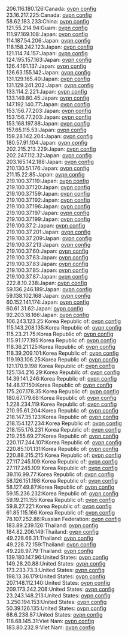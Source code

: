 206.116.180.126:Canada: [ovpn config](vpn/206_116_180_126.ovpn)  
23.16.217.225:Canada: [ovpn config](vpn/23_16_217_225.ovpn)  
58.62.183.233:China: [ovpn config](vpn/58_62_183_233.ovpn)  
121.55.214.94:Guam: [ovpn config](vpn/121_55_214_94.ovpn)  
111.97.169.108:Japan: [ovpn config](vpn/111_97_169_108.ovpn)  
114.187.54.206:Japan: [ovpn config](vpn/114_187_54_206.ovpn)  
118.158.242.123:Japan: [ovpn config](vpn/118_158_242_123.ovpn)  
121.114.74.157:Japan: [ovpn config](vpn/121_114_74_157.ovpn)  
124.195.157.163:Japan: [ovpn config](vpn/124_195_157_163.ovpn)  
126.4.161.137:Japan: [ovpn config](vpn/126_4_161_137.ovpn)  
126.63.155.142:Japan: [ovpn config](vpn/126_63_155_142.ovpn)  
131.129.165.40:Japan: [ovpn config](vpn/131_129_165_40.ovpn)  
131.129.241.202:Japan: [ovpn config](vpn/131_129_241_202.ovpn)  
133.114.2.221:Japan: [ovpn config](vpn/133_114_2_221.ovpn)  
133.149.80.45:Japan: [ovpn config](vpn/133_149_80_45.ovpn)  
147.192.140.77:Japan: [ovpn config](vpn/147_192_140_77.ovpn)  
153.156.77.203:Japan: [ovpn config](vpn/153_156_77_203.ovpn)  
153.156.77.203:Japan: [ovpn config](vpn/153_156_77_203.ovpn)  
153.168.197.88:Japan: [ovpn config](vpn/153_168_197_88.ovpn)  
157.65.115.53:Japan: [ovpn config](vpn/157_65_115_53.ovpn)  
159.28.142.204:Japan: [ovpn config](vpn/159_28_142_204.ovpn)  
180.57.91.104:Japan: [ovpn config](vpn/180_57_91_104.ovpn)  
202.215.213.229:Japan: [ovpn config](vpn/202_215_213_229.ovpn)  
202.247.112.32:Japan: [ovpn config](vpn/202_247_112_32.ovpn)  
203.165.142.188:Japan: [ovpn config](vpn/203_165_142_188.ovpn)  
210.130.51.176:Japan: [ovpn config](vpn/210_130_51_176.ovpn)  
211.15.22.85:Japan: [ovpn config](vpn/211_15_22_85.ovpn)  
219.100.37.119:Japan: [ovpn config](vpn/219_100_37_119.ovpn)  
219.100.37.120:Japan: [ovpn config](vpn/219_100_37_120.ovpn)  
219.100.37.159:Japan: [ovpn config](vpn/219_100_37_159.ovpn)  
219.100.37.192:Japan: [ovpn config](vpn/219_100_37_192.ovpn)  
219.100.37.196:Japan: [ovpn config](vpn/219_100_37_196.ovpn)  
219.100.37.197:Japan: [ovpn config](vpn/219_100_37_197.ovpn)  
219.100.37.199:Japan: [ovpn config](vpn/219_100_37_199.ovpn)  
219.100.37.2:Japan: [ovpn config](vpn/219_100_37_2.ovpn)  
219.100.37.201:Japan: [ovpn config](vpn/219_100_37_201.ovpn)  
219.100.37.209:Japan: [ovpn config](vpn/219_100_37_209.ovpn)  
219.100.37.213:Japan: [ovpn config](vpn/219_100_37_213.ovpn)  
219.100.37.60:Japan: [ovpn config](vpn/219_100_37_60.ovpn)  
219.100.37.63:Japan: [ovpn config](vpn/219_100_37_63.ovpn)  
219.100.37.83:Japan: [ovpn config](vpn/219_100_37_83.ovpn)  
219.100.37.85:Japan: [ovpn config](vpn/219_100_37_85.ovpn)  
219.100.37.87:Japan: [ovpn config](vpn/219_100_37_87.ovpn)  
222.8.10.238:Japan: [ovpn config](vpn/222_8_10_238.ovpn)  
59.136.246.189:Japan: [ovpn config](vpn/59_136_246_189.ovpn)  
59.138.102.168:Japan: [ovpn config](vpn/59_138_102_168.ovpn)  
60.152.141.174:Japan: [ovpn config](vpn/60_152_141_174.ovpn)  
60.61.31.62:Japan: [ovpn config](vpn/60_61_31_62.ovpn)  
92.203.18.166:Japan: [ovpn config](vpn/92_203_18_166.ovpn)  
106.243.123.25:Korea Republic of: [ovpn config](vpn/106_243_123_25.ovpn)  
115.143.208.135:Korea Republic of: [ovpn config](vpn/115_143_208_135.ovpn)  
115.23.21.75:Korea Republic of: [ovpn config](vpn/115_23_21_75.ovpn)  
115.91.177.195:Korea Republic of: [ovpn config](vpn/115_91_177_195.ovpn)  
118.36.21.125:Korea Republic of: [ovpn config](vpn/118_36_21_125.ovpn)  
118.39.209.101:Korea Republic of: [ovpn config](vpn/118_39_209_101.ovpn)  
119.193.106.25:Korea Republic of: [ovpn config](vpn/119_193_106_25.ovpn)  
121.170.9.198:Korea Republic of: [ovpn config](vpn/121_170_9_198.ovpn)  
125.134.216.29:Korea Republic of: [ovpn config](vpn/125_134_216_29.ovpn)  
14.39.141.246:Korea Republic of: [ovpn config](vpn/14_39_141_246.ovpn)  
14.48.17.150:Korea Republic of: [ovpn config](vpn/14_48_17_150.ovpn)  
175.207.178.35:Korea Republic of: [ovpn config](vpn/175_207_178_35.ovpn)  
180.67.179.68:Korea Republic of: [ovpn config](vpn/180_67_179_68.ovpn)  
1.228.234.119:Korea Republic of: [ovpn config](vpn/1_228_234_119.ovpn)  
210.95.61.204:Korea Republic of: [ovpn config](vpn/210_95_61_204.ovpn)  
218.147.35.123:Korea Republic of: [ovpn config](vpn/218_147_35_123.ovpn)  
218.154.127.234:Korea Republic of: [ovpn config](vpn/218_154_127_234.ovpn)  
218.155.176.231:Korea Republic of: [ovpn config](vpn/218_155_176_231.ovpn)  
219.255.69.27:Korea Republic of: [ovpn config](vpn/219_255_69_27.ovpn)  
220.117.244.107:Korea Republic of: [ovpn config](vpn/220_117_244_107.ovpn)  
220.85.101.131:Korea Republic of: [ovpn config](vpn/220_85_101_131.ovpn)  
220.88.215.215:Korea Republic of: [ovpn config](vpn/220_88_215_215.ovpn)  
27.117.245.109:Korea Republic of: [ovpn config](vpn/27_117_245_109.ovpn)  
27.117.245.109:Korea Republic of: [ovpn config](vpn/27_117_245_109.ovpn)  
39.116.99.77:Korea Republic of: [ovpn config](vpn/39_116_99_77.ovpn)  
58.126.151.198:Korea Republic of: [ovpn config](vpn/58_126_151_198.ovpn)  
58.127.49.87:Korea Republic of: [ovpn config](vpn/58_127_49_87.ovpn)  
59.15.236.232:Korea Republic of: [ovpn config](vpn/59_15_236_232.ovpn)  
59.19.211.155:Korea Republic of: [ovpn config](vpn/59_19_211_155.ovpn)  
59.8.27.221:Korea Republic of: [ovpn config](vpn/59_8_27_221.ovpn)  
61.85.115.166:Korea Republic of: [ovpn config](vpn/61_85_115_166.ovpn)  
78.107.252.86:Russian Federation: [ovpn config](vpn/78_107_252_86.ovpn)  
183.89.239.126:Thailand: [ovpn config](vpn/183_89_239_126.ovpn)  
184.82.206.149:Thailand: [ovpn config](vpn/184_82_206_149.ovpn)  
49.228.66.31:Thailand: [ovpn config](vpn/49_228_66_31.ovpn)  
49.228.72.159:Thailand: [ovpn config](vpn/49_228_72_159.ovpn)  
49.228.97.79:Thailand: [ovpn config](vpn/49_228_97_79.ovpn)  
139.180.147.96:United States: [ovpn config](vpn/139_180_147_96.ovpn)  
149.28.20.88:United States: [ovpn config](vpn/149_28_20_88.ovpn)  
173.233.73.3:United States: [ovpn config](vpn/173_233_73_3.ovpn)  
198.13.36.179:United States: [ovpn config](vpn/198_13_36_179.ovpn)  
207.148.112.140:United States: [ovpn config](vpn/207_148_112_140.ovpn)  
209.173.242.208:United States: [ovpn config](vpn/209_173_242_208.ovpn)  
23.243.148.213:United States: [ovpn config](vpn/23_243_148_213.ovpn)  
3.250.194.153:United States: [ovpn config](vpn/3_250_194_153.ovpn)  
50.39.126.135:United States: [ovpn config](vpn/50_39_126_135.ovpn)  
68.6.238.87:United States: [ovpn config](vpn/68_6_238_87.ovpn)  
118.68.145.31:Viet Nam: [ovpn config](vpn/118_68_145_31.ovpn)  
183.80.232.9:Viet Nam: [ovpn config](vpn/183_80_232_9.ovpn)  
